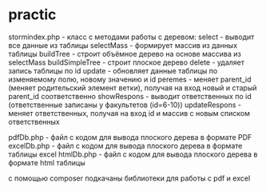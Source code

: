 # practic

stormindex.php - класс с методами работы с деревом:
    select - выводит все данные из таблицы
    selectMass - формирует массив из данных таблицы
    buildTree - строит объёмное дерево на основе массива из selectMass
    buildSimpleTree - строит плоское дерево
    delete - удаляет запись таблицы по id
    update - обновляет данные таблицы по изменяемому полю, новому значению и id
    peremes - меняет parent_id (меняет родительский элемент ветки), получая на вход новый и старый parent_id соответственно
    showRespons - выводит ответственных по id (ответственные записаны у факультетов (id=6-10))
    updateRespons - меняет ответственных, получая на вход id и массив с новым списком ответственных

pdfDb.php - файл с кодом для вывода плоского дерева в формате PDF
excelDb.php - файл с кодом для вывода плоского дерева в формате таблицы excel
htmlDb.php - файл с кодом для вывода плоского дерева в формате html таблицы

с помощью composer подкачаны библиотеки для работы с pdf и excel